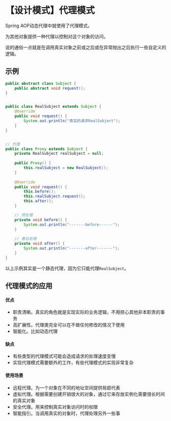 # 【设计模式】代理模式
Spring AOP动态代理中就使用了代理模式。

为其他对象提供一种代理以控制对这个对象的访问。

说的通俗一点就是在调用真实对象之前或之后或在异常抛出之后执行一些自定义的逻辑。

## 示例
```java
public abstract class Subject {
    public abstract void request();
}


public class RealSubject extends Subject {
    @Override
    public void request() {
        System.out.println("真实的请求RealSubject");
    }
}


// 代理
public class Proxy extends Subject {
    private RealSubject realSubject = null;
    
    public Proxy() {
        this.realSubject = new RealSubject();
    }
    
    @Override
    public void request() {
        this.before();
        this.realSubject.request();
        this.after();
    }

    // 预处理
    private void before() {
        System.out.println("-------before------");
    }
    
    // 善后处理
    private void after() {
        System.out.println("-------after-------");
    }
}
```
以上示例其实是一个静态代理，因为它只能代理`RealSubject`。

## 代理模式的应用

#### 优点
* 职责清晰。真实的角色就是实现实际的业务逻辑，不用担心其他非本职责的事务
* 高扩展性。代理类完全可以在不做任何修改的情况下使用
* 智能化。比如动态代理

#### 缺点
* 有些类型的代理模式可能会造成请求的处理速度变慢
* 实现代理模式需要额外的工作，有些代理模式的实现非常复杂

#### 使用场景
* 远程代理。为一个对象在不同的地址空间提供局部代表
* 虚拟代理。根据需要创建开销很大的对象，通过它来存放实例化需要很长时间的真实对象
* 安全代理。用来控制真实对象访问时的权限
* 智能指引。当调用真实的对象时，代理处理另外一些事